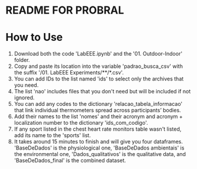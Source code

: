 # README FOR PROBRAL
# How to Use
1. Download both the code 'LabEEE.ipynb' and the '01. Outdoor-Indoor' folder.
2. Copy and paste its location into the variable 'padrao_busca_csv' with the suffix '/01. LabEEE Experiments/**/*.csv'.
3. You can add IDs to the list named 'ids' to select only the archives that you need.
4. The list 'nao' includes files that you don't need but will be included if not ignored.
5. You can add any codes to the dictionary 'relacao_tabela_informacao' that link individual thermometers spread across participants’ bodies.
6. Add their names to the list 'nomes' and their acronym and acronym + localization number to the dictionary 'ids_com_codigo'.
7. If any sport listed in the chest heart rate monitors table wasn't listed, add its name to the 'sports' list.
8. It takes around 15 minutes to finish and will give you four dataframes. 'BaseDeDados' is the physiological one, 'BaseDeDados ambientais' is the environmental one, 'Dados_qualitativos' is the qualitative data, and 'BaseDeDados_final' is the combined dataset.
